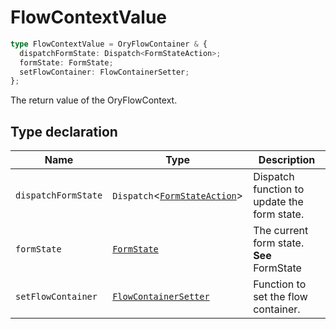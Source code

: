 # FlowContextValue

```ts
type FlowContextValue = OryFlowContainer & {
  dispatchFormState: Dispatch<FormStateAction>;
  formState: FormState;
  setFlowContainer: FlowContainerSetter;
};
```

The return value of the OryFlowContext.

## Type declaration

| Name | Type | Description |
| ------ | ------ | ------ |
| `dispatchFormState` | `Dispatch`\<[`FormStateAction`](FormStateAction.md)\> | Dispatch function to update the form state. |
| `formState` | [`FormState`](FormState.md) | The current form state. **See** FormState |
| `setFlowContainer` | [`FlowContainerSetter`](../interfaces/FlowContainerSetter.md) | Function to set the flow container. |
